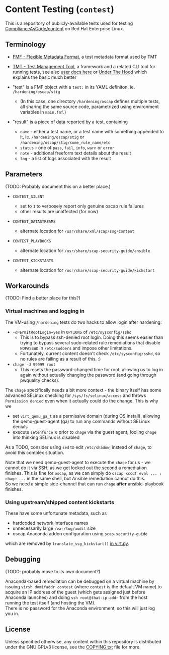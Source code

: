 # Content Testing (`contest`)

This is a repository of publicly-available tests used for testing
[ComplianceAsCode/content](https://github.com/ComplianceAsCode/content/)
on Red Hat Enterprise Linux.

## Terminology

- [FMF - Flexible Metadata Format](https://github.com/teemtee/fmf/), a test
  metadata format used by TMT
- [TMT - Test Management Tool](https://github.com/teemtee/tmt/), a framework
  and a related CLI tool for running tests, see also
  [user docs here](https://tmt.readthedocs.io/en/stable/) or
  [Under The Hood](https://tmt.readthedocs.io/en/stable/guide.html#under-the-hood)
  which explains the basic much better

- "test" is a FMF object with a `test:` in its YAML definiton, ie.
  `/hardening/oscap/stig`
  - (In this case, one directory `/hardening/oscap` defines multiple tests,
    all sharing the same source code, parametrized using environment variables
    in `main.fmf`.)

- "result" is a piece of data reported by a test, containing
  - `name` - either a test name, or a test name with something appended to it,
    ie. `/hardening/oscap/stig` or `/hardening/oscap/stig/some_rule_name/etc`
  - `status` - one of `pass`, `fail`, `info`, `warn` or `error`
  - `note` - additional freeform text details about the result
  - `log` - a list of logs associated with the result

## Parameters

(TODO: Probably document this on a better place.)

- `CONTEST_SILENT`
  - set to `1` to verbosely report only genuine oscap rule failures
  - other results are unaffected (for now)

- `CONTEST_DATASTREAMS`
  - alternate location for `/usr/share/xml/scap/ssg/content`
- `CONTEST_PLAYBOOKS`
  - alternate location for `/usr/share/scap-security-guide/ansible`
- `CONTEST_KICKSTARTS`
  - alternate location for `/usr/share/scap-security-guide/kickstart`

## Workarounds

(TODO: Find a better place for this?)

### Virtual machines and logging in

The VM-using `/hardening` tests do two hacks to allow login after hardening:

- `-oPermitRootLogin=yes` in `OPTIONS` of `/etc/sysconfig/sshd`
  - This is to bypass ssh-denied root login. Doing this seems easier than trying
    to bypass several sudo-related rule remediations that disable `NOPASSWD`
    in `/etc/sudoers` and impose other limitations.
  - Fortunately, current content doesn't check `/etc/sysconfig/sshd`, so no
    rules are failing as a result of this. :)
- `chage -d 99999 root`
  - This resets the password-changed time for root, allowing us to log in again
    without actually changing the password (and going through pwquality checks).

The `chage` specifically needs a bit more context - the binary itself has some
advanced SELinux checking for `/sys/fs/selinux/access` and throws
`Permission denied` even when it actually could do the change. This is why we

- set `virt_qemu_ga_t` as a permissive domain (during OS install), allowing
  the qemu-guest-agent (ga) to run any commands without SELinux denials
- execute `setenforce 0` prior to `chage` via the guest agent, fooling `chage`
  into thinking SELinux is disabled

As a TODO, consider using `sed` to edit `/etc/shadow`, instead of `chage`,
to avoid this complex situation.

Note that we need qemu-guest-agent to execute the `chage` for us - we cannot do
it via SSH, as we get locked out the second a remediation finishes. This is fine
for `oscap`, as we can simply do `oscap xccdf eval ... ; chage ...` in the same
shell, but Ansible remediation cannot do this.  
So we need a simple side-channel that can run `chage` **after** ansible-playbook
finishes.

### Using upstream/shipped content kickstarts

These have some unfortunate metadata, such as

- hardcoded network interface names
- unnecessarily large `/var/log/audit` size
- oscap Anaconda addon configuration using `scap-security-guide`

which are removed by `translate_ssg_kickstart()` [in virt.py](lib/virt.py).

## Debugging

(TODO: probably move to its own document?)

Anaconda-based remediation can be debugged on a virtual machine by issuing
`virsh domifaddr contest` (where `contest` is the default VM name) to acquire
an IP address of the guest (which gets assigned just before Anaconda launches)
and doing `ssh root@that-ip-addr` from the host running the test itself (and
hosting the VM).  
There is no password for the Anaconda environment, so this will just log you in.

## License

Unless specified otherwise, any content within this repository is distributed
under the GNU GPLv3 license, see the [COPYING.txt](COPYING.txt) file for more.
